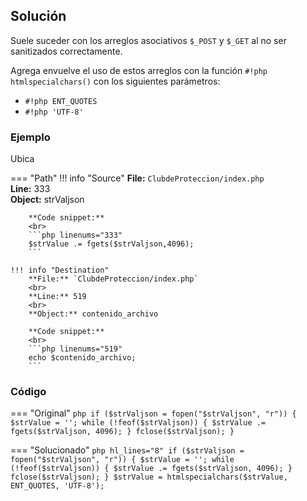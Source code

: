 ## Solución

Suele suceder con los arreglos asociativos `$_POST` y `$_GET` al no ser sanitizados correctamente.

Agrega envuelve el uso de estos arreglos con la función `#!php htmlspecialchars()` con los siguientes parámetros:

- `#!php ENT_QUOTES`
- `#!php 'UTF-8'`

### Ejemplo

Ubica

=== "Path"
    !!! info "Source"
        **File:** `ClubdeProteccion/index.php`
        <br>
        **Line:** 333
        <br>
        **Object:** strValjson

        **Code snippet:**
        <br>
        ```php linenums="333"
        $strValue .= fgets($strValjson,4096);
        ```

    !!! info "Destination"
        **File:** `ClubdeProteccion/index.php`
        <br>
        **Line:** 519
        <br>
        **Object:** contenido_archivo

        **Code snippet:**
        <br>
        ```php linenums="519"
        echo $contenido_archivo;
        ```

### Código

=== "Original"
    ```php
    if ($strValjson = fopen("$strValjson", "r")) {
        $strValue = '';
        while (!feof($strValjson)) {
            $strValue .= fgets($strValjson, 4096);
        }
        fclose($strValjson);
    }
    ```

=== "Solucionado"
    ```php hl_lines="8"
    if ($strValjson = fopen("$strValjson", "r")) {
        $strValue = '';
        while (!feof($strValjson)) {
            $strValue .= fgets($strValjson, 4096);
        }
        fclose($strValjson);
    }
    $strValue = htmlspecialchars($strValue, ENT_QUOTES, 'UTF-8');
    ```
